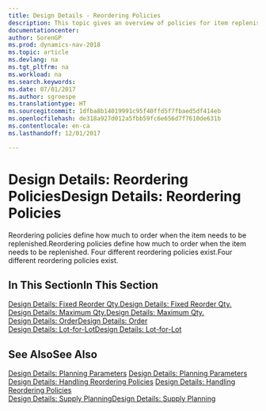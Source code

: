 ```yaml
---
title: Design Details - Reordering Policies
description: This topic gives an overview of policies for item replenishment.
documentationcenter: 
author: SorenGP
ms.prod: dynamics-nav-2018
ms.topic: article
ms.devlang: na
ms.tgt_pltfrm: na
ms.workload: na
ms.search.keywords: 
ms.date: 07/01/2017
ms.author: sgroespe
ms.translationtype: HT
ms.sourcegitcommit: 1dfba8b14019991c95f40ffd5f7fbaed5df414eb
ms.openlocfilehash: de318a927d012a5fbb59fc6e656d7f7610de631b
ms.contentlocale: en-ca
ms.lasthandoff: 12/01/2017

---
```

# <a name="design-details-reordering-policies"></a><span data-ttu-id="ab921-103">Design Details: Reordering Policies</span><span class="sxs-lookup"><span data-stu-id="ab921-103">Design Details: Reordering Policies</span></span>
<span data-ttu-id="ab921-104">Reordering policies define how much to order when the item needs to be replenished.</span><span class="sxs-lookup"><span data-stu-id="ab921-104">Reordering policies define how much to order when the item needs to be replenished.</span></span> <span data-ttu-id="ab921-105">Four different reordering policies exist.</span><span class="sxs-lookup"><span data-stu-id="ab921-105">Four different reordering policies exist.</span></span>  

## <a name="in-this-section"></a><span data-ttu-id="ab921-106">In This Section</span><span class="sxs-lookup"><span data-stu-id="ab921-106">In This Section</span></span>  
[<span data-ttu-id="ab921-107">Design Details: Fixed Reorder Qty.</span><span class="sxs-lookup"><span data-stu-id="ab921-107">Design Details: Fixed Reorder Qty.</span></span>](design-details-fixed-reorder-qty.md)  
[<span data-ttu-id="ab921-108">Design Details: Maximum Qty.</span><span class="sxs-lookup"><span data-stu-id="ab921-108">Design Details: Maximum Qty.</span></span>](design-details-maximum-qty.md)  
[<span data-ttu-id="ab921-109">Design Details: Order</span><span class="sxs-lookup"><span data-stu-id="ab921-109">Design Details: Order</span></span>](design-details-order.md)  
[<span data-ttu-id="ab921-110">Design Details: Lot-for-Lot</span><span class="sxs-lookup"><span data-stu-id="ab921-110">Design Details: Lot-for-Lot</span></span>](design-details-lot-for-lot.md)  

## <a name="see-also"></a><span data-ttu-id="ab921-111">See Also</span><span class="sxs-lookup"><span data-stu-id="ab921-111">See Also</span></span>  
<span data-ttu-id="ab921-112">[Design Details: Planning Parameters](design-details-planning-parameters.md) </span><span class="sxs-lookup"><span data-stu-id="ab921-112">[Design Details: Planning Parameters](design-details-planning-parameters.md) </span></span>  
<span data-ttu-id="ab921-113">[Design Details: Handling Reordering Policies](design-details-handling-reordering-policies.md) </span><span class="sxs-lookup"><span data-stu-id="ab921-113">[Design Details: Handling Reordering Policies](design-details-handling-reordering-policies.md) </span></span>  
[<span data-ttu-id="ab921-114">Design Details: Supply Planning</span><span class="sxs-lookup"><span data-stu-id="ab921-114">Design Details: Supply Planning</span></span>](design-details-supply-planning.md)

